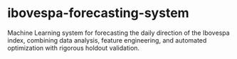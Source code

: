 # ibovespa-forecasting-system
Machine Learning system for forecasting the daily direction of the Ibovespa index, combining data analysis, feature engineering, and automated optimization with rigorous holdout validation.
